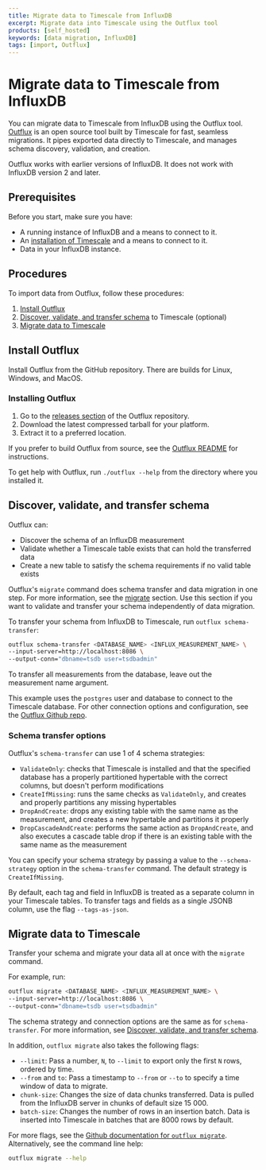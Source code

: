 ```yaml
---
title: Migrate data to Timescale from InfluxDB
excerpt: Migrate data into Timescale using the Outflux tool
products: [self_hosted]
keywords: [data migration, InfluxDB]
tags: [import, Outflux]
---
```


# Migrate data to Timescale from InfluxDB

You can migrate data to Timescale from InfluxDB using the Outflux tool.
[Outflux][outflux] is an open source tool built by Timescale for fast, seamless
migrations. It pipes exported data directly to Timescale, and manages schema
discovery, validation, and creation.

<Highlight type="important">

Outflux works with earlier versions of InfluxDB. It does not work with InfluxDB
version 2 and later.

</Highlight>

## Prerequisites

Before you start, make sure you have:

*   A running instance of InfluxDB and a means to connect to it.
*   An [installation of Timescale][install] and a means to connect to it.
*   Data in your InfluxDB instance. 

## Procedures

To import data from Outflux, follow these procedures:

1.  [Install Outflux][install-outflux]
1.  [Discover, validate, and transfer schema][discover-validate-and-transfer-schema] to Timescale (optional)
1.  [Migrate data to Timescale][migrate-data-to-timescale]

## Install Outflux

Install Outflux from the GitHub repository. There are builds for Linux, Windows,
and MacOS.

<Procedure>

### Installing Outflux

1.  Go to the [releases section][outflux-releases] of the Outflux repository.
1.  Download the latest compressed tarball for your platform.
1.  Extract it to a preferred location.

<Highlight type="note">

If you prefer to build Outflux from source, see the [Outflux README][outflux-readme] for
instructions.

</Highlight>

</Procedure>

To get help with Outflux, run `./outflux --help` from the directory
where you installed it.

## Discover, validate, and transfer schema

Outflux can:

*   Discover the schema of an InfluxDB measurement
*   Validate whether a Timescale table exists that can hold the transferred
    data
*   Create a new table to satisfy the schema requirements if no valid table
    exists

<Highlight type="note">

Outflux's `migrate` command does schema transfer and data migration in one step.
For more information, see the [migrate][migrate-data-to-timescale] section.
Use this section if you want to validate and transfer your schema independently
of data migration.

</Highlight>

To transfer your schema from InfluxDB to Timescale, run `outflux
schema-transfer`:

```bash
outflux schema-transfer <DATABASE_NAME> <INFLUX_MEASUREMENT_NAME> \
--input-server=http://localhost:8086 \
--output-conn="dbname=tsdb user=tsdbadmin"
```

To transfer all measurements from the database, leave out the measurement name
argument.

<Highlight type="note">

This example uses the `postgres` user and database to connect to the Timescale
database. For other connection options and configuration, see the [Outflux
Github repo][outflux-gitbuh].

</Highlight>

### Schema transfer options

Outflux's `schema-transfer` can use 1 of 4 schema strategies:

*   `ValidateOnly`: checks that Timescale is installed and that the specified
    database has a properly partitioned hypertable with the correct columns, but
    doesn't perform modifications
*   `CreateIfMissing`: runs the same checks as `ValidateOnly`, and creates and
    properly partitions any missing hypertables
*   `DropAndCreate`: drops any existing table with the same name as the
    measurement, and creates a new hypertable and partitions it properly
*   `DropCascadeAndCreate`: performs the same action as `DropAndCreate`, and
    also executes a cascade table drop if there is an existing table with the
    same name as the measurement

You can specify your schema strategy by passing a value to the
`--schema-strategy` option in the `schema-transfer` command. The default
strategy is `CreateIfMissing`.

By default, each tag and field in InfluxDB is treated as a separate column in
your Timescale tables. To transfer tags and fields as a single JSONB column,
use the flag `--tags-as-json`.

## Migrate data to Timescale

Transfer your schema and migrate your data all at once with the `migrate`
command.

For example, run:

```bash
outflux migrate <DATABASE_NAME> <INFLUX_MEASUREMENT_NAME> \
--input-server=http://localhost:8086 \
--output-conn="dbname=tsdb user=tsdbadmin"
```

The schema strategy and connection options are the same as for
`schema-transfer`. For more information, see 
[Discover, validate, and transfer schema][discover-validate-and-transfer-schema].

In addition, `outflux migrate` also takes the following flags:

*   `--limit`: Pass a number, `N`, to `--limit` to export only the first `N`
    rows, ordered by time.
*   `--from` and `to`: Pass a timestamp to `--from` or `--to` to specify a time
    window of data to migrate.
*   `chunk-size`: Changes the size of data chunks transferred. Data is pulled
    from the InfluxDB server in chunks of default size 15 000.
*   `batch-size`: Changes the number of rows in an insertion batch. Data is
    inserted into Timescale in batches that are 8000 rows by default.

For more flags, see the [Github documentation for `outflux
migrate`][outflux-migrate]. Alternatively, see the command line help:

```bash
outflux migrate --help
```

[influx-cmd]: https://docs.influxdata.com/influxdb/v1.7/tools/shell/
[install]: /getting-started/:currentVersion:/
[outflux-migrate]: https://github.com/timescale/outflux#migrate
[outflux-releases]: https://github.com/timescale/outflux/releases
[outflux]: https://github.com/timescale/outflux
[install-outflux]: /self-hosted/:currentVersion:/migration/migrate-influxdb/#install-outflux
[discover-validate-and-transfer-schema]: /self-hosted/:currentVersion:/migration/migrate-influxdb/#discover-validate-and-transfer-schema
[migrate-data-to-timescale]: /self-hosted/:currentVersion:/migration/migrate-influxdb/#migrate-data-to-timescale
[outflux-gitbuh]: https://github.com/timescale/outflux#connection
[outflux-readme]: https://github.com/timescale/outflux/blob/master/README.md